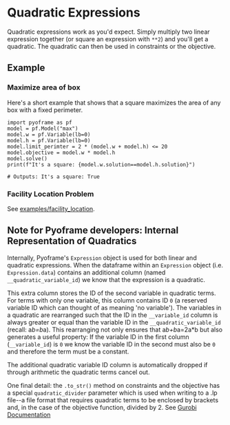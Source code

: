# Quadratic Expressions

Quadratic expressions work as you'd expect. Simply multiply two linear expression together (or square an expression with `**2`) and you'll get a quadratic. The quadratic can then be used in constraints or the objective. 

## Example

### Maximize area of box
Here's a short example that shows that a square maximizes the area of any box with a fixed perimeter.

```python3
import pyoframe as pf
model = pf.Model("max")
model.w = pf.Variable(lb=0)
model.h = pf.Variable(lb=0)
model.limit_perimter = 2 * (model.w + model.h) <= 20
model.objective = model.w * model.h
model.solve()
print(f"It's a square: {model.w.solution==model.h.solution}")

# Outputs: It's a square: True
```
### Facility Location Problem

See [examples/facility_location](../tests/examples/facility_location/).

## Note for Pyoframe developers: Internal Representation of Quadratics

Internally, Pyoframe's `Expression` object is used for both linear and quadratic expressions. When the dataframe within an `Expression` object (i.e. `Expression.data`) contains an additional column (named `__quadratic_variable_id`) we know that the expression is a quadratic.

This extra column stores the ID of the second variable in quadratic terms. For terms with only one variable, this column contains ID `0` (a reserved variable ID which can thought of as meaning 'no variable'). The variables in a quadratic are rearranged such that the ID in the `__variable_id` column is always greater or equal than the variable ID in the `__quadratic_variable_id` (recall: a*b=b*a). This rearranging not only ensures that a*b+b*a=2a*b but also generates a useful property: If the variable ID in the first column (`__variable_id`) is `0` we know the variable ID in the second must also be `0` and therefore the term must be a constant.

The additional quadratic variable ID column is automatically dropped if through arithmetic the quadratic terms cancel out.

One final detail: the `.to_str()` method on constraints and the objective has a special `quadratic_divider` parameter which is used when writing to a .lp file--a file format that requires quadratic terms to be enclosed by brackets and, in the case of the objective function, divided by 2. See [Gurobi Documentation](https://www.gurobi.com/documentation/current/refman/lp_format.html)